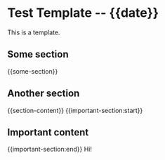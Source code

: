 # Test Template -- {{date}}

This is a template.

## Some section

{{some-section}}

## Another section

{{section-content}}
{{important-section:start}}
## Important content
{{important-section:end}}
Hi!
